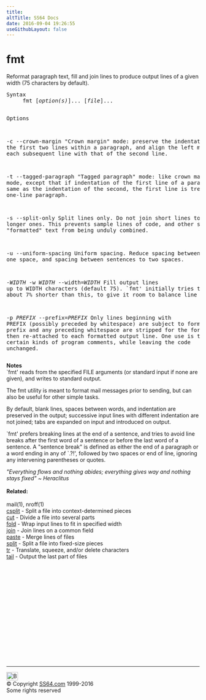 ```yaml
---
title:
altTitle: SS64 Docs
date: 2016-09-04 19:26:55
useGithubLayout: false
---
```

<!-- #BeginLibraryItem "/Library/head_bash.lbi" --><!-- #EndLibraryItem --><h1>fmt</h1> 
<p>Reformat paragraph text, fill and join lines to produce output 
  lines of a given width (75 characters by default).<br>
</p>
<pre>Syntax
     fmt [<i>option(s)</i>]... [<i>file</i>]...

Options

   -c
   --crown-margin
       "Crown margin" mode: preserve the indentation of the first two
       lines within a paragraph, and align the left margin of each
       subsequent line with that of the second line.

   -t
   --tagged-paragraph
       "Tagged paragraph" mode: like crown margin mode, except that if indentation
       of the first line of a paragraph is the same as the indentation of the
       second, the first line is treated as a one-line paragraph.

   -s
   --split-only
       Split lines only.  Do not join short lines to form longer ones.
       This prevents sample lines of code, and other such "formatted" text from
       being unduly combined.

   -u
   --uniform-spacing
       Uniform spacing.  Reduce spacing between words to one space, and spacing 
       between sentences to two spaces.

   -<i>WIDTH</i>
   -w <i>WIDTH</i>
   --width=<i>WIDTH</i>
       Fill output lines up to WIDTH characters (default 75).  `fmt' initially tries to 
       make lines about 7% shorter than this, to give it room to balance line lengths. 

   -p <i>PREFIX</i>
   --prefix=<i>PREFIX</i>
       Only lines beginning with PREFIX (possibly preceded by whitespace) are subject
       to formatting. The prefix and any preceding whitespace are stripped for the
       formatting and then re-attached to each formatted output line.
       One use is to format certain kinds of program comments, while leaving the code unchanged.</pre>
<p><b>Notes<br>
  </b>`fmt' reads from the specified FILE arguments (or standard input if none 
  are given), and writes to standard output.</p>
<p>The fmt utility is meant to format mail messages prior to sending, 
  but can also be useful for other simple tasks. </p>
<p>By default, blank lines, spaces between words, and indentation are preserved in the output; successive input lines with different indentation 
  are not joined; tabs are expanded on input and introduced on output. </p>
<p>`fmt' prefers breaking lines at the end of a sentence, and tries to avoid line breaks after the first word of a sentence or before the last word 
  of a sentence. A "sentence break" is defined as either the end of a paragraph or a word ending in any of `.?!', followed by two spaces or end of line, ignoring 
  any intervening parentheses or quotes.</p>
<p><i class="quote">"Everything flows and nothing abides; everything gives way and nothing stays fixed" ~ Heraclitus 
</i><br>
<br>
<b> Related:</b><br>
<br>
mail(1), nroff(1)<br>
<a href="csplit.html">csplit</a> - Split a file into context-determined pieces<br>
<a href="cut.html">cut</a> - Divide a file into several parts<br>
<a href="fold.html">fold</a> - Wrap input lines to fit in specified width<br>
<a href="join.html">join</a> - Join lines on a common field <br>
<a href="paste.html">paste</a> - Merge lines of files<br>
<a href="split.html">split</a> - Split a file into fixed-size pieces<br>
<a href="tr.html">tr</a> - Translate, squeeze, and/or delete characters <br>
<a href="tail.html">tail</a> - Output the last part of files </p><!-- #BeginLibraryItem "/Library/foot_bash.lbi" --><p>
<!-- bash300 -->
<ins class="adsbygoogle" style="display:inline-block;width:300px;height:250px" data-ad-client="ca-pub-6140977852749469" data-ad-slot="4615356305"></ins>
<script>
(adsbygoogle = window.adsbygoogle || []).push({});
</script></p>
<hr>
<div id="bl" class="footer"><a href="fmt.html#"><img src="../images/top.png" width="30" height="22" alt="Back to the Top"></a></div>
<div id="br" class="footer, tagline">© Copyright <a href="../index.html">SS64.com</a> 1999-2016<br>
Some rights reserved</div><!-- #EndLibraryItem -->


